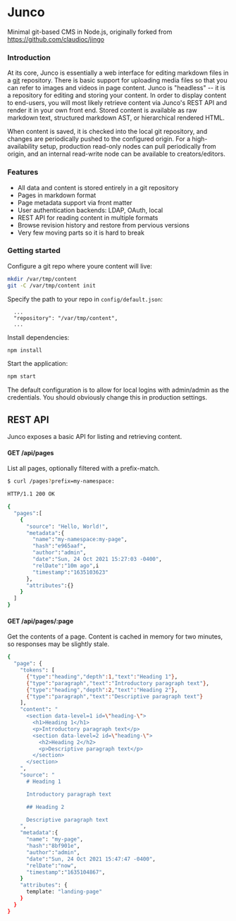 # Junco

Minimal git-based CMS in Node.js, originally forked from https://github.com/claudioc/jingo

### Introduction

At its core, Junco is essentially a web interface for editing markdown files in a [git](https://git-scm.com/) repository.  There is basic support for uploading media files so that you can refer to images and videos in page content.  Junco is "headless" -- it is a repository for editing and storing your content.  In order to display content to end-users, you will most likely retrieve content via Junco's REST API and render it in your own front end.  Stored content is available as raw markdown text, structured markdown AST, or hierarchical rendered HTML.

When content is saved, it is checked into the local git repository, and changes are periodically pushed to the configured origin.  For a high-availability setup, production read-only nodes can pull periodically from origin, and an internal read-write node can be available to creators/editors. 

### Features

- All data and content is stored entirely in a git repository
- Pages in markdown format
- Page metadata support via front matter
- User authentication backends: LDAP, OAuth, local
- REST API for reading content in multiple formats
- Browse revision history and restore from pervious versions
- Very few moving parts so it is hard to break

### Getting started

Configure a git repo where youre content will live:

```bash
mkdir /var/tmp/content
git -C /var/tmp/content init
```

Specify the path to your repo in `config/default.json`:

```
  ...
  "repository": "/var/tmp/content",
  ...
```

Install dependencies:
```bash
npm install
```

Start the application:
```bash
npm start
```

The default configuration is to allow for local logins with admin/admin as the credentials.  You should obviously change this in production settings.

## REST API

Junco exposes a basic API for listing and retrieving content.


#### GET /api/pages

List all pages, optionally filtered with a prefix-match.

```bash
$ curl /pages?prefix=my-namespace:

HTTP/1.1 200 OK

{
  "pages":[
    {
      "source": "Hello, World!",
      "metadata":{
        "name":"my-namespace:my-page",
        "hash":"e965aaf",
        "author":"admin",
        "date":"Sun, 24 Oct 2021 15:27:03 -0400",
        "relDate":"10m ago",i
        "timestamp":"1635103623"
      },
      "attributes":{}
    }
  ]
}
```

#### GET /api/pages/:page

Get the contents of a page.  Content is cached in memory for two minutes, so responses may be slightly stale.

```bash
{
  "page": {
    "tokens": [
      {"type":"heading","depth":1,"text":"Heading 1"},
      {"type":"paragraph","text":"Introductory paragraph text"},
      {"type":"heading","depth":2,"text":"Heading 2"},
      {"type":"paragraph","text":"Descriptive paragraph text"}
    ],
    "content": "
      <section data-level=1 id=\"heading-\">
        <h1>Heading 1</h1>
        <p>Introductory paragraph text</p>
        <section data-level=2 id=\"heading-\">
          <h2>Heading 2</h2>
          <p>Descriptive paragraph text</p>
        </section>
      </section>
    ",
    "source": "
      # Heading 1

      Introductory paragraph text

      ## Heading 2

      Descriptive paragraph text
    ",
    "metadata":{
      "name": "my-page",
      "hash":"8bf901e",
      "author":"admin",
      "date":"Sun, 24 Oct 2021 15:47:47 -0400",
      "relDate":"now",
      "timestamp":"1635104867",
    }
    "attributes": {
      template: "landing-page"
    }
  }
}
```

